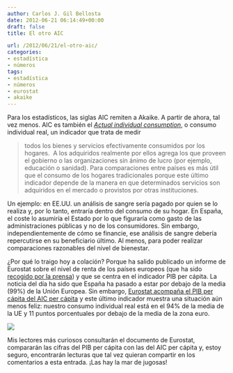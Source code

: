 ```yaml
---
author: Carlos J. Gil Bellosta
date: 2012-06-21 06:14:49+00:00
draft: false
title: El otro AIC

url: /2012/06/21/el-otro-aic/
categories:
- estadística
- números
tags:
- estadística
- números
- eurostat
- akaike
---
```


Para los estadísticos, las siglas AIC remiten a Akaike. A partir de ahora, tal vez menos. AIC es también el _[Actual individual consumption](http://epp.eurostat.ec.europa.eu/statistics_explained/index.php/Glossary:Actual_individual_consumption_(AIC))_, o consumo individual real, un indicador que trata de medir

>todos los bienes y servicios efectivamente consumidos por los hogares.  A los adquiridos realmente por ellos agrega los que proveen el gobierno o las organizaciones sin ánimo de lucro (por ejemplo, educación o sanidad). Para comparaciones entre países es más útil que el consumo de los hogares tradicionales porque este último indicador depende de la manera en que determinados servicios son adquiridos en el mercado o provistos por otras instituciones.

Un ejemplo: en EE.UU. un análisis de sangre sería pagado por quien se lo realiza y, por lo tanto, entraría dentro del consumo de su hogar. En España, el coste lo asumiría el Estado por lo que figuraría como gasto de las administraciones públicas y no de los consumidores. Sin embargo, independientemente de cómo se financie, ese análisis de sangre debería repercutirse en su beneficiario último. Al menos, para poder realizar comparaciones razonables del nivel de bienestar.

¿Por qué lo traigo hoy a colación? Porque ha salido publicado un informe de Eurostat sobre el nivel de renta de los países europeos (que ha sido [recogido por la prensa](http://economia.elpais.com/economia/2012/06/20/actualidad/1340187887_530440.html)) y que se centra en el indicador PIB per cápita. La noticia del día ha sido que España ha pasado a estar por debajo de la media (99%) de la Unión Europea. Sin embargo, [Eurostat acompaña el PIB per cápita del AIC per cápita](http://epp.eurostat.ec.europa.eu/cache/ITY_PUBLIC/2-20062012-AP/EN/2-20062012-AP-EN.PDF) y este último indicador muestra una situación aún menos feliz: nuestro consumo individual real está en el 94% de la media de la UE y 11 puntos porcentuales por debajo de la media de la zona euro.

[![](/wp-uploads/2012/06/pib_aic1.png)
](/wp-uploads/2012/06/pib_aic1.png)

Mis lectores más curiosos consultarán el documento de Eurostat, compararán las cifras del PIB per cápita con las del AIC per cápita y, estoy seguro, encontrarán lecturas que tal vez quieran compartir en los comentarios a esta entrada. ¡Las hay la mar de jugosas!

